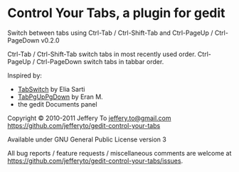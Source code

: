 # Control Your Tabs, a plugin for gedit #

Switch between tabs using Ctrl-Tab / Ctrl-Shift-Tab and Ctrl-PageUp / Ctrl-PageDown
v0.2.0

Ctrl-Tab / Ctrl-Shift-Tab switch tabs in most recently used order.
Ctrl-PageUp / Ctrl-PageDown switch tabs in tabbar order.

Inspired by:

*   [TabSwitch][] by Elia Sarti
*   [TabPgUpPgDown][] by Eran M.
*   the gedit Documents panel

Copyright &copy; 2010-2011 Jeffery To <jeffery.to@gmail.com>
<https://github.com/jefferyto/gedit-control-your-tabs>

Available under GNU General Public License version 3

All bug reports / feature requests / miscellaneous comments are welcome at <https://github.com/jefferyto/gedit-control-your-tabs/issues>.

[TabSwitch]: http://live.gnome.org/Gedit/Plugins?action=AttachFile&do=get&target=tabswitch.tar.gz
[TabPgUpPgDown]: http://live.gnome.org/Gedit/Plugins?action=AttachFile&do=get&target=tabpgupdown.tar.gz
